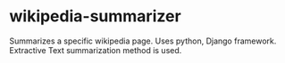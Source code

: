 # wikipedia-summarizer
Summarizes a specific wikipedia page. Uses python, Django framework. Extractive Text summarization method is used.
